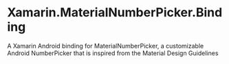 # Xamarin.MaterialNumberPicker.Binding
A Xamarin Android binding for MaterialNumberPicker, a customizable Android NumberPicker that is inspired from the Material Design Guidelines 
